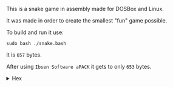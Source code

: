 This is a snake game in assembly made for DOSBox and Linux.

It was made in order to create the smallest "fun" game possible.

To build and run it use:

```
sudo bash ./snake.bash
```

It is `657` bytes.

After using `Ibsen Software aPACK` it gets to only `653` bytes.

<details>
  <summary>Hex</summary>
  <br/>
    
```
BE0D01BF007F8BCFFC57F3A4C3BF000157BE6A7FB280BD5F7F50A4FFD573FBFFD5417312FFD5BB10007224FFD512DB73FA75
3093EB31B701FFD512FF7237FFD572F6FFD513C9FFD572F880EF0372128A1C467304D0EB1ACF83FB7F7702414158A85B53F7
DB8A01AAE2FBEBAF02D27504AC9212D2C358C3B8C180A3941803A296CCB008AE970B28D498EE1B9A079E819CDB1D0F909920
9B409D9FDCBBE355C687A06820438103FBD00775F4BFA01E8576FF0BF054C406200B534783685075EBAB18A027B3323F0483
83C75081FFB75CED3B0627DAF70B27BF0BEE57C00B6FCAD930B90A0051E8EA0159E2F930BE0269766107FE05A05970A98A84
8A26019080FC08740FD90B045010350220116F011C12FF0E4BEB10CC06EE0C0A19988104070D3B8A1E5DB506670E70731685
E836BA9DED07890753A9A1DC3C80749C0CE914FFB401CD1A89D3400629DA390DF27CF6C36D0163167406E6223BEBF41B4C6B
212ABF80D2B050F6E23101C80AC7881D710E8A063704900D0346EBF75218358E8EC03ABEA3EC8A3180FB08B29AD0A40CF40B
3DA4070B19A4DAEB41B3DB26881C2012C6D68107FEA00F75D997E157E8BDFFA1216BA50D8031D250BBFBF703F35088D00430
249044584F8360F82B75E9108F369429E9481BEE509D130B4BA915034D7817EBE09036A1E4089DD943070472D213A8D3CB07
6E0129C4C324FD1D07B60D162019E82A45FF96207E0A102A741C322089243C0126E3B35A4C25D192044AC366853B1A925AE6
76306335EB685004A3DBE929A01BEE339C36649E8D52A6A4559D04F0FE52148088EB1344142015E9C648FE24869D6C92D0C8
9C6E0DB351203E53441684A1E8A4FEC38C80D00625FF0FF7E277C2134CB948196B0A48F14992004A8A013C2075DFC6CC2A5F
C3FFC0
```
</details>
